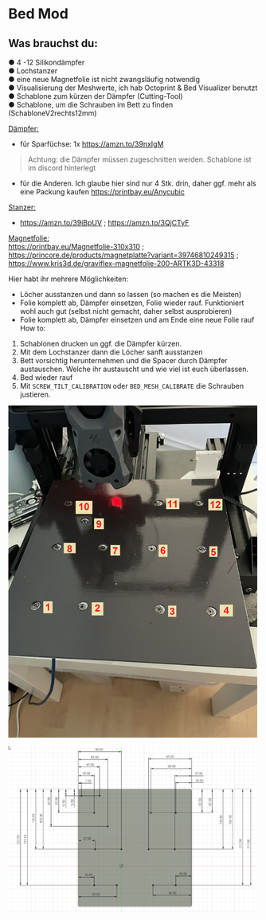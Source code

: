 # Bed Mod



Was brauchst du:  
---

● 4 -12 Silikondämpfer  
● Lochstanzer  
● eine neue Magnetfolie ist nicht zwangsläufig notwendig  
● Visualisierung der Meshwerte, ich hab Octoprint & Bed Visualizer benutzt  
● Schablone zum kürzen der Dämpfer (Cutting-Tool)  
● Schablone, um die Schrauben im Bett zu finden (SchabloneV2rechts12mm)  

<u>Dämpfer:</u>
- für Sparfüchse: 1x https://amzn.to/39nxIgM    
>Achtung:
die Dämpfer müssen zugeschnitten werden. Schablone ist im discord hinterlegt  
  
- für die Anderen. Ich glaube hier sind nur 4 Stk. drin, daher ggf. mehr als eine
Packung kaufen https://printbay.eu/Anycubic  

<u>Stanzer:</u>
- https://amzn.to/39iBpUV ; https://amzn.to/3QjCTyF

<u>Magnetfolie:</u>    
https://printbay.eu/Magnetfolie-310x310 ;  https://princore.de/products/magnetplatte?variant=39746810249315 ; https://www.kris3d.de/graviflex-magnetfolie-200-ARTK3D-43318

Hier habt ihr mehrere Möglichkeiten:
- Löcher ausstanzen und dann so lassen (so machen es die Meisten)
- Folie komplett ab, Dämpfer einsetzen, Folie wieder rauf. Funktioniert wohl auch
gut (selbst nicht gemacht, daher selbst ausprobieren)
- Folie komplett ab, Dämpfer einsetzen und am Ende eine neue Folie rauf
How to:
1) Schablonen drucken un ggf. die Dämpfer kürzen.
2) Mit dem Lochstanzer dann die Löcher sanft ausstanzen
3) Bett vorsichtig herunternehmen und die Spacer durch Dämpfer austauschen.
Welche ihr austauscht und wie viel ist euch überlassen. 
4) Bed wieder rauf
5) Mit `SCREW_TILT_CALIBRATION` oder `BED_MESH_CALIBRATE` die Schrauben justieren.

<p align="left">
  <img src="./images/schraubenpositionen.jpg" width="500" title="Schraubenpositionen">
</p>

<p align="left">
  <img src="./images/Schraubenabmessung.png" width="500" title="Schraubenpositionen">
</p>



